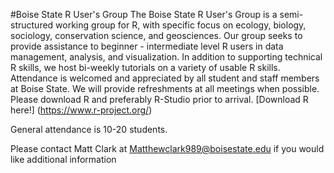 #Boise State R User's Group
The Boise State R User's Group is a semi-structured working group for R, with specific focus on ecology, biology, sociology, conservation science, and geosciences. Our group seeks to provide assistance to beginner - intermediate level R users in data management, analysis, and visualization. In addition to supporting technical R skills, we host bi-weekly tutorials on a variety of usable R skills. Attendance is welcomed and appreciated by all student and staff members at Boise State. We will provide refreshments at all meetings when possible. Please download R and preferably R-Studio prior to arrival. [Download R here!] (https://www.r-project.org/)

General attendance is 10-20 students.

Please contact Matt Clark at Matthewclark989@boisestate.edu if you would like additional information 
